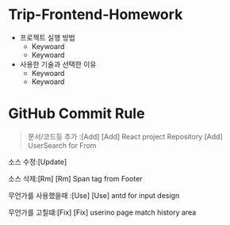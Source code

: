 # Trip-Frontend-Homework

* 프로젝트 실행 방법
    * Keywoard
    * Keywoard
* 사용한 기술과 선택한 이유
    * Keywoard
    * Keywoard


# GitHub Commit Rule
> 문서/코드등 추가 :[Add]
[Add] React project Repository 
[Add] UserSearch for From

소스 수정:[Update]


소스 삭제:[Rm]
[Rm] Span tag from Footer 

무언가를 사용했을때 :[Use]
[Use] antd for input design


무언가를 고칠떄:[Fix]
[Fix] userino page match history area


